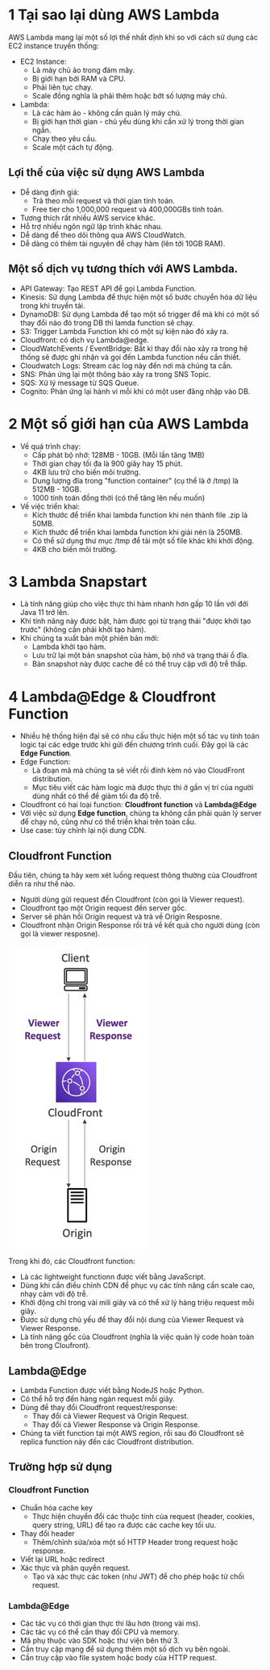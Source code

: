 # 1  Tại sao lại dùng AWS Lambda
AWS Lambda mang lại một số lợi thế nhất định khi so với cách sử dụng các EC2 instance truyền thống:
- EC2 Instance:
    - Là máy chủ ảo trong đám mây.
    - Bị giới hạn bởi RAM và CPU.
    - Phải liên tục chạy.
    - Scale đồng nghĩa là phải thêm hoặc bớt số lượng máy chủ.
- Lambda:
    - Là các hàm ảo - không cần quản lý máy chủ.
    - Bị giới hạn thời gian - chủ yếu dùng khi cần xử lý trong thời gian ngắn.
    - Chạy theo yêu cầu.
    - Scale một cách tự động.
## Lợi thế của việc sử dụng AWS Lambda
- Dễ dàng định giá:
    - Trả theo mỗi request và thời gian tính toán.
    - Free tier cho 1,000,000 request và 400,000GBs tính toán.
- Tương thích rất nhiều AWS service khác.
- Hỗ trợ nhiều ngôn ngữ lập trình khác nhau.
- Dễ dàng để theo dõi thông qua AWS CloudWatch.
- Dễ dàng có thêm tài nguyên để chạy hàm (lên tới 10GB RAM).

## Một số dịch vụ tương thích với AWS Lambda.
- API Gateway: Tạo REST API để gọi Lambda Function.
- Kinesis: Sử dụng Lambda để thực hiện một số bước chuyển hóa dữ liệu trong khi truyền tải.
- DynamoDB: Sử dụng Lambda để tạo một số trigger để mà khi có một số thay đổi nào đó trong DB thì lamda function sẽ chạy.
- S3: Trigger Lambda Function khi có một sự kiện nào đó xảy ra.
- Cloudfront: có dịch vụ Lambda@edge.
- CloudWatchEvents / EventBridge: Bất kì thay đổi nào xảy ra trong hệ thống sẽ được ghi nhận và gọi đến Lambda function nếu cần thiết.
- Cloudwatch Logs: Stream các log này đến nơi mà chúng ta cần.
- SNS: Phản ứng lại một thông báo xảy ra trong SNS Topic.
- SQS: Xử lý message từ SQS Queue.
- Cognito: Phản ứng lại hành vi mỗi khi có một user đăng nhập vào DB.

# 2  Một số giới hạn của AWS Lambda
- Về quá trình chạy:
    - Cấp phát bộ nhớ: 128MB - 10GB. (Mỗi lần tăng 1MB)
    - Thời gian chạy tối đa là 900 giây hay 15 phút.
    - 4KB lưu trữ cho biến môi trường.
    - Dung lượng đĩa trong "function container" (cụ thể là ở /tmp) là 512MB - 10GB.
    - 1000 tính toán đồng thời (có thể tăng lên nếu muốn)
- Về việc triển khai:
    - Kích thước để triển khai lambda function khi nén thành file .zip là 50MB.
    - Kích thước để triển khai lambda function khi giải nén là 250MB.
    - Có thể sử dụng thư mục /tmp để tải một số file khác khi khởi động.
    - 4KB cho biến môi trường.
# 3 Lambda Snapstart
- Là tính năng giúp cho việc thực thi hàm nhanh hơn gấp 10 lần với đới Java 11 trở lên.
- Khi tính năng này được bật, hàm được gọi từ trạng thái "được khởi tạo trước" (không cần phải khởi tạo hàm).
- Khi chúng ta xuất bản một phiên bản mới:
    - Lambda khởi tạo hàm.
    - Lưu trữ lại một bản snapshot của hàm, bộ nhớ và trạng thái ổ đĩa.
    - Bản snapshot này được cache để có thể truy cập với độ trễ thấp.
    
# 4  Lambda@Edge & Cloudfront Function
- Nhiều hệ thống hiện đại sẽ có nhu cầu thực hiện một số tác vụ tính toán logic tại các edge trước khi gửi đến chương trình cuối. Đây gọi là các **Edge Function**.
- Edge Function:
    - Là đoạn mã mà chúng ta sẽ viết rồi đính kèm nó vào CloudFront distribution.
    - Mục tiêu viết các hàm logic mà được thực thi ở gần vị trí của người dùng nhất có thể để giảm tối đa độ trễ.
- Cloudfront có hai loại function: **Cloudfront function** và **Lambda@Edge**
- Với việc sử dụng **Edge function**, chúng ta không cần phải quản lý server để chạy nó, cũng như có thể triển khai trên toàn cầu.
- Use case: tùy chỉnh lại nội dung CDN.

## Cloudfront Function
Đầu tiên, chúng ta hãy xem xét luồng request thông thường của Cloudfront diễn ra như thế nào.
- Người dùng gửi request đến Cloudfront (còn gọi là Viewer request).
- Cloudfront tạo một Origin request đến server gốc.
- Server sẽ phản hồi Origin request và trả về Origin Resposne.
- Cloudfront nhận  Origin Response rồi trả về kết quả cho người dùng (còn gọi là viewer resposne).

![alt text](image.png)

Trong khi đó, các Cloudfront function:
- Là các lightweight functionn được viết bằng JavaScript.
- Dùng khi cần điều chỉnh CDN để phục vụ các tính năng cần scale cao, nhạy cảm với độ trễ.
- Khởi động chỉ trong vài mili giây và có thể xử lý hàng triệu request mỗi giây.
- Được sử dụng chủ yếu để thay đổi nội dung của Viewer Request và Viewer Response.
- Là tính năng gốc của Cloudfront (nghĩa là việc quản lý code hoàn toàn bên trong Cloufront).

## Lambda@Edge
- Lambda Function được viết bằng NodeJS hoặc Python.
- Có thể hỗ trợ đến hàng ngàn request mỗi giây.
- Dùng để thay đổi Cloudfront request/response:
    - Thay đổi cả Viewer Request và Origin Request.
    - Thay đổi cả Viewer Response và Origin Response.
- Chúng ta viết function tại một AWS region, rồi sau đó Cloudfront sẽ replica function này đến các Cloudfront distribution.

## Trường hợp sử dụng

### Cloudfront Function
- Chuẩn hóa cache key
    - Thực hiện chuyển đổi các thuộc tính của request (header, cookies, query string, URL) để tạo ra được các cache key tối ưu.
- Thay đổi header
    - Thêm/chỉnh sửa/xóa một số HTTP Header trong request hoặc response.
- Viết lại URL hoặc redirect
- Xác thực và phân quyền request.
    - Tạo và xác thực các token (như JWT) để cho phép hoặc từ chối request.

### Lambda@Edge
- Các tác vụ có thời gian thực thi lâu hơn (trong vài ms).
- Các tác vụ có thể cần thay đổi CPU và memory.
- Mã phụ thuộc vào SDK hoặc thư viện bên thứ 3.
- Cần truy cập mạng để sử dụng thêm một số dịch vụ bên ngoài.
- Cần truy cập vào file system hoặc body của HTTP request.